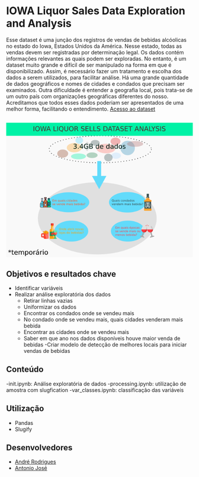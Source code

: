 # IOWA Liquor Sales Data Exploration and Analysis

Esse dataset é uma junção dos registros de vendas de bebidas alcóolicas no estado do Iowa, Estados Unidos da América. Nesse estado, todas as vendas devem ser registradas por determinação legal. Os dados contém informações relevantes as quais podem ser exploradas. No entanto, é um dataset muito grande e difícil de ser manipulado na forma em que é disponibilizado. Assim, é necessário fazer um tratamento e escolha dos dados a serem utilizados, para facilitar análise. Há uma grande quantidade de dados geográficos e nomes de cidades e condados que precisam ser examinados. Outra dificuldade é entender a geografia local, pois trata-se de um outro país com organizações geográficas diferentes do nosso. Acreditamos que todos esses dados poderiam ser apresentados de uma melhor forma, facilitando o entendimento. 
 [Acesso ao dataset](https://www.kaggle.com/residentmario/iowa-liquor-sales/version/2)
 ## 
 ![png](/src/img/g1239.png)
 ## 

## Objetivos e resultados chave
- Identificar variáveis
- Realizar análise exploratória dos dados
  - Retirar linhas vazias
  - Uniformizar os dados
  - Encontrar os condados onde se vendeu mais
  - No condado onde se vendeu mais, quais cidades venderam mais bebida
  - Encontrar as cidades onde se vendeu mais
  - Saber em que ano nos dados disponíveis houve maior venda de bebidas
-Criar modelo de detecção de melhores locais para iniciar vendas de bebidas

## Conteúdo
-init.ipynb: Análise exploratória de dados
-processing.ipynb: utilização de amostra com slugfication
-var_classes.ipynb: classificação das variáveis
## Utilização
- Pandas
- Slugify

## Desenvolvedores

 - [André Rodrigues](http://github.com/andrerodrig)
 - [Antonio José](http://github.com/ajsalmeida)
